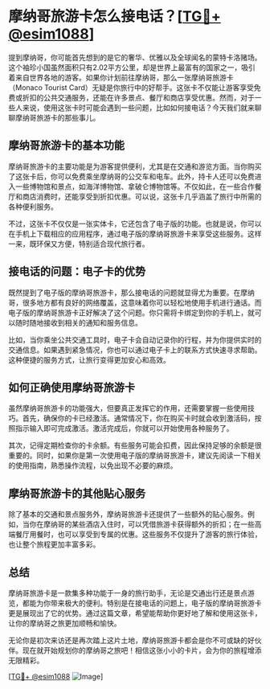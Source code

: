 # 摩纳哥旅游卡怎么接电话？[[TG💪+ @esim1088](https://t.me/s/esim1088)]

提到摩纳哥，你可能首先想到的是它的奢华、优雅以及全球闻名的蒙特卡洛赌场。这个袖珍小国虽然面积只有2.02平方公里，却是世界上最富有的国家之一，吸引着来自世界各地的游客。如果你计划前往摩纳哥，那么一张摩纳哥旅游卡（Monaco Tourist Card）无疑是你旅行中的好帮手。这张卡不仅能让游客享受免费或折扣的公共交通服务，还能在许多景点、餐厅和商店享受优惠。然而，对于一些人来说，使用这张卡时可能会遇到一些问题，比如如何接电话？今天我们就来聊聊摩纳哥旅游卡的那些事儿。

## 摩纳哥旅游卡的基本功能

摩纳哥旅游卡的主要功能是为游客提供便利，尤其是在交通和游览方面。当你购买了这张卡后，你可以免费乘坐摩纳哥的公交车和电车。此外，持卡人还可以免费进入一些博物馆和景点，如海洋博物馆、拿破仑博物馆等。不仅如此，在一些合作餐厅和商店消费时，还能享受到折扣优惠。可以说，这张卡几乎涵盖了旅行中所需的各种便利服务。

不过，这张卡不仅仅是一张实体卡，它还包含了电子版的功能。也就是说，你可以在手机上下载相应的应用程序，通过电子版的摩纳哥旅游卡来享受这些服务。这样一来，既环保又方便，特别适合现代旅行者。

## 接电话的问题：电子卡的优势

既然提到了电子版的摩纳哥旅游卡，那么接电话的问题就显得尤为重要。在摩纳哥，很多地方都有良好的网络覆盖，这意味着你可以轻松地使用手机进行通话。而电子版的摩纳哥旅游卡正好解决了这个问题。你只需将卡绑定到你的手机上，就可以随时随地接收到相关的通知和服务信息。

比如，当你乘坐公共交通工具时，电子卡会自动记录你的行程，并为你提供实时的交通信息。如果遇到紧急情况，你也可以通过电子卡上的联系方式快速寻求帮助。这种便捷的服务方式，让旅行变得更加安心和高效。

## 如何正确使用摩纳哥旅游卡

虽然摩纳哥旅游卡的功能强大，但要真正发挥它的作用，还需要掌握一些使用技巧。首先，确保你的卡已经激活。通常情况下，你在购买卡时就会收到激活码，按照指示输入即可完成激活。激活完成后，你就可以开始使用各种服务了。

其次，记得定期检查你的卡余额。有些服务可能会扣费，因此保持足够的余额是很重要的。同时，如果你是第一次使用电子版的摩纳哥旅游卡，建议先阅读一下相关的使用指南，熟悉操作流程，以免出现不必要的麻烦。

## 摩纳哥旅游卡的其他贴心服务

除了基本的交通和景点服务外，摩纳哥旅游卡还提供了一些额外的贴心服务。例如，当你在摩纳哥的某些酒店入住时，可以凭借旅游卡获得额外的折扣；在一些高端餐厅用餐时，也可以享受到专属的优惠。这些服务不仅提升了游客的旅行体验，也让整个旅程更加丰富多彩。

## 总结

摩纳哥旅游卡是一款集多种功能于一身的旅行助手，无论是交通出行还是景点游览，都能为你带来极大的便利。特别是在接电话的问题上，电子版的摩纳哥旅游卡更是展现出了它的优势。通过这篇文章，希望能帮助你更好地了解和使用这张卡，让你的摩纳哥之旅更加顺畅和愉快。

无论你是初次来访还是再次踏上这片土地，摩纳哥旅游卡都会是你不可或缺的好伙伴。现在就开始规划你的摩纳哥之旅吧！相信这张小小的卡片，会为你的旅程增添无限精彩。

[[TG💪+ @esim1088](https://t.me/s/esim1088) ![Image](https://i.postimg.cc/4NQfJmqS/Snipaste-2025-05-13-00-14-12.png)]